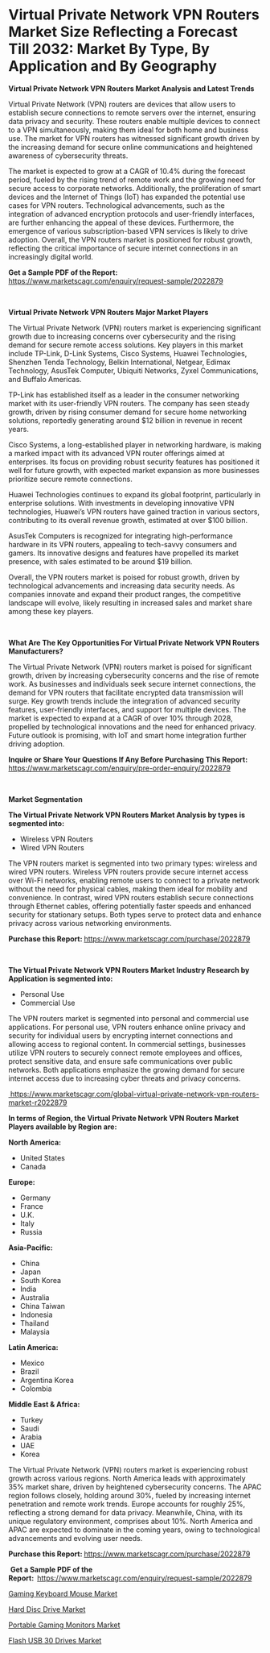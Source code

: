 <p><h1>Virtual Private Network VPN Routers Market Size Reflecting a Forecast Till 2032: Market By Type, By Application and By Geography</h1></p><p><strong>Virtual Private Network VPN Routers Market Analysis and Latest Trends</strong></p>
<p><p>Virtual Private Network (VPN) routers are devices that allow users to establish secure connections to remote servers over the internet, ensuring data privacy and security. These routers enable multiple devices to connect to a VPN simultaneously, making them ideal for both home and business use. The market for VPN routers has witnessed significant growth driven by the increasing demand for secure online communications and heightened awareness of cybersecurity threats.</p><p>The market is expected to grow at a CAGR of 10.4% during the forecast period, fueled by the rising trend of remote work and the growing need for secure access to corporate networks. Additionally, the proliferation of smart devices and the Internet of Things (IoT) has expanded the potential use cases for VPN routers. Technological advancements, such as the integration of advanced encryption protocols and user-friendly interfaces, are further enhancing the appeal of these devices. Furthermore, the emergence of various subscription-based VPN services is likely to drive adoption. Overall, the VPN routers market is positioned for robust growth, reflecting the critical importance of secure internet connections in an increasingly digital world.</p></p>
<p><strong>Get a Sample PDF of the Report:&nbsp;</strong> <a href="https://www.marketscagr.com/enquiry/request-sample/2022879?utm_campaign=1836&utm_medium=2&utm_source=Github&utm_content=ia&utm_term=29032025&utm_id=virtual-private-network-vpn-routers">https://www.marketscagr.com/enquiry/request-sample/2022879</a></p>
<p>&nbsp;</p>
<p><strong>Virtual Private Network VPN Routers Major Market Players</strong></p>
<p><p>The Virtual Private Network (VPN) routers market is experiencing significant growth due to increasing concerns over cybersecurity and the rising demand for secure remote access solutions. Key players in this market include TP-Link, D-Link Systems, Cisco Systems, Huawei Technologies, Shenzhen Tenda Technology, Belkin International, Netgear, Edimax Technology, AsusTek Computer, Ubiquiti Networks, Zyxel Communications, and Buffalo Americas.</p><p>TP-Link has established itself as a leader in the consumer networking market with its user-friendly VPN routers. The company has seen steady growth, driven by rising consumer demand for secure home networking solutions, reportedly generating around $12 billion in revenue in recent years.</p><p>Cisco Systems, a long-established player in networking hardware, is making a marked impact with its advanced VPN router offerings aimed at enterprises. Its focus on providing robust security features has positioned it well for future growth, with expected market expansion as more businesses prioritize secure remote connections.</p><p>Huawei Technologies continues to expand its global footprint, particularly in enterprise solutions. With investments in developing innovative VPN technologies, Huawei’s VPN routers have gained traction in various sectors, contributing to its overall revenue growth, estimated at over $100 billion.</p><p>AsusTek Computers is recognized for integrating high-performance hardware in its VPN routers, appealing to tech-savvy consumers and gamers. Its innovative designs and features have propelled its market presence, with sales estimated to be around $19 billion.</p><p>Overall, the VPN routers market is poised for robust growth, driven by technological advancements and increasing data security needs. As companies innovate and expand their product ranges, the competitive landscape will evolve, likely resulting in increased sales and market share among these key players.</p></p>
<p>&nbsp;</p>
<p><strong>What Are The Key Opportunities For Virtual Private Network VPN Routers Manufacturers?</strong></p>
<p><p>The Virtual Private Network (VPN) routers market is poised for significant growth, driven by increasing cybersecurity concerns and the rise of remote work. As businesses and individuals seek secure internet connections, the demand for VPN routers that facilitate encrypted data transmission will surge. Key growth trends include the integration of advanced security features, user-friendly interfaces, and support for multiple devices. The market is expected to expand at a CAGR of over 10% through 2028, propelled by technological innovations and the need for enhanced privacy. Future outlook is promising, with IoT and smart home integration further driving adoption.</p></p>
<p><strong>Inquire or Share Your Questions If Any Before Purchasing This Report:</strong> <a href="https://www.marketscagr.com/enquiry/pre-order-enquiry/2022879?utm_campaign=1836&utm_medium=2&utm_source=Github&utm_content=ia&utm_term=29032025&utm_id=virtual-private-network-vpn-routers">https://www.marketscagr.com/enquiry/pre-order-enquiry/2022879</a></p>
<p>&nbsp;</p>
<p><strong>Market Segmentation</strong></p>
<p><strong>The Virtual Private Network VPN Routers Market Analysis by types is segmented into:</strong></p>
<p><ul><li>Wireless VPN Routers</li><li>Wired VPN Routers</li></ul></p>
<p><p>The VPN routers market is segmented into two primary types: wireless and wired VPN routers. Wireless VPN routers provide secure internet access over Wi-Fi networks, enabling remote users to connect to a private network without the need for physical cables, making them ideal for mobility and convenience. In contrast, wired VPN routers establish secure connections through Ethernet cables, offering potentially faster speeds and enhanced security for stationary setups. Both types serve to protect data and enhance privacy across various networking environments.</p></p>
<p><strong>Purchase this Report:&nbsp;</strong><a href="https://www.marketscagr.com/purchase/2022879?utm_campaign=1836&utm_medium=2&utm_source=Github&utm_content=ia&utm_term=29032025&utm_id=virtual-private-network-vpn-routers">https://www.marketscagr.com/purchase/2022879</a></p>
<p>&nbsp;</p>
<p><strong>The Virtual Private Network VPN Routers Market Industry Research by Application is segmented into:</strong></p>
<p><ul><li>Personal Use</li><li>Commercial Use</li></ul></p>
<p><p>The VPN routers market is segmented into personal and commercial use applications. For personal use, VPN routers enhance online privacy and security for individual users by encrypting internet connections and allowing access to regional content. In commercial settings, businesses utilize VPN routers to securely connect remote employees and offices, protect sensitive data, and ensure safe communications over public networks. Both applications emphasize the growing demand for secure internet access due to increasing cyber threats and privacy concerns.</p></p>
<p><a href="https://www.marketscagr.com/global-virtual-private-network-vpn-routers-market-r2022879?utm_campaign=1836&utm_medium=2&utm_source=Github&utm_content=ia&utm_term=29032025&utm_id=virtual-private-network-vpn-routers">&nbsp;https://www.marketscagr.com/global-virtual-private-network-vpn-routers-market-r2022879</a></p>
<p><strong>In terms of Region, the Virtual Private Network VPN Routers Market Players available by Region are:</strong></p>
<p>
    <p> <strong> North America: </strong>
        <ul>
            <li>United States</li>
            <li>Canada</li>
        </ul>
        </p> 
    <p> <strong> Europe: </strong>
        <ul>
            <li>Germany</li>
            <li>France</li>
            <li>U.K.</li>
            <li>Italy</li>
            <li>Russia</li>
        </ul>
        </p> 
    <p> <strong> Asia-Pacific: </strong>
        <ul>
            <li>China</li>
            <li>Japan</li>
            <li>South Korea</li>
            <li>India</li>
            <li>Australia</li>
            <li>China Taiwan</li>
            <li>Indonesia</li>
            <li>Thailand</li>
            <li>Malaysia</li>
        </ul>
        </p> 
    <p> <strong> Latin America: </strong>
        <ul>
            <li>Mexico</li>
            <li>Brazil</li>
            <li>Argentina Korea</li>
            <li>Colombia</li>
        </ul>
        </p> 
    <p> <strong> Middle East & Africa: </strong>
        <ul>
            <li>Turkey</li>
            <li>Saudi</li>
            <li>Arabia</li>
            <li>UAE</li>
            <li>Korea</li>
        </ul>
    </p>
    </p>
<p><p>The Virtual Private Network (VPN) routers market is experiencing robust growth across various regions. North America leads with approximately 35% market share, driven by heightened cybersecurity concerns. The APAC region follows closely, holding around 30%, fueled by increasing internet penetration and remote work trends. Europe accounts for roughly 25%, reflecting a strong demand for data privacy. Meanwhile, China, with its unique regulatory environment, comprises about 10%. North America and APAC are expected to dominate in the coming years, owing to technological advancements and evolving user needs.</p></p>
<p><strong>Purchase this Report: </strong><a href="https://www.marketscagr.com/purchase/2022879?utm_campaign=1836&utm_medium=2&utm_source=Github&utm_content=ia&utm_term=29032025&utm_id=virtual-private-network-vpn-routers">https://www.marketscagr.com/purchase/2022879</a></p>
<p>&nbsp;<strong>Get a Sample PDF of the Report:&nbsp;&nbsp;</strong><a href="https://www.marketscagr.com/enquiry/request-sample/2022879?utm_campaign=1836&utm_medium=2&utm_source=Github&utm_content=ia&utm_term=29032025&utm_id=virtual-private-network-vpn-routers">https://www.marketscagr.com/enquiry/request-sample/2022879</a></p>
<p><strong></strong></p>
<p><p><a href="https://github.com/baetahassaz6/Market-Research-Report-List-1/blob/main/gaming-keyboard-mouse-market.md?utm_campaign=1836&utm_medium=2&utm_source=Github&utm_content=ia&utm_term=29032025&utm_id=virtual-private-network-vpn-routers">Gaming Keyboard Mouse Market</a></p><p><a href="https://github.com/mabutironaldo/Market-Research-Report-List-7/blob/main/hard-disc-drive-market.md?utm_campaign=1836&utm_medium=2&utm_source=Github&utm_content=ia&utm_term=29032025&utm_id=virtual-private-network-vpn-routers">Hard Disc Drive Market</a></p><p><a href="https://github.com/guneycigdem35/Market-Research-Report-List-5/blob/main/portable-gaming-monitors-market.md?utm_campaign=1836&utm_medium=2&utm_source=Github&utm_content=ia&utm_term=29032025&utm_id=virtual-private-network-vpn-routers">Portable Gaming Monitors Market</a></p><p><a href="https://github.com/koskasislo39/Market-Research-Report-List-1/blob/main/flash-usb-30-drives-market.md?utm_campaign=1836&utm_medium=2&utm_source=Github&utm_content=ia&utm_term=29032025&utm_id=virtual-private-network-vpn-routers">Flash USB 30 Drives Market</a></p></p>